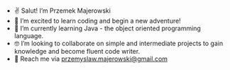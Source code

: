 - ✌️ Salut! I’m Przemek Majerowski
- 🤯 I’m excited to learn coding and begin a new adventure!
- 🤔 I’m currently learning Java - the object oriented programming language.
- 🤓 I’m looking to collaborate on simple and intermediate projects to gain knowledge and become fluent code writer.
- 🥸 Reach me via przemyslaw.majerowski@gmail.com

<!---
pmajerowski/pmajerowski is a ✨ special ✨ repository because its `README.md` (this file) appears on your GitHub profile.
You can click the Preview link to take a look at your changes.
--->
